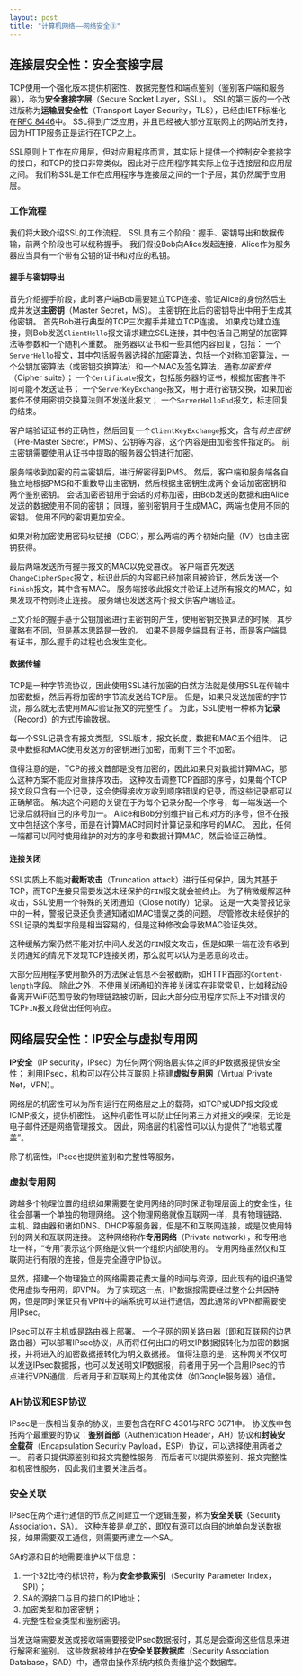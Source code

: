 ```yaml
---
layout: post
title: "计算机网络——网络安全③"
---
```


## 连接层安全性：安全套接字层

TCP使用一个强化版本提供机密性、数据完整性和端点鉴别（鉴别客户端和服务器），称为**安全套接字层**（Secure Socket Layer，SSL）。
SSL的第三版的一个改进版称为**运输层安全性**（Transport Layer Security，TLS），已经由IETF标准化在[RFC 8446](https://www.rfc-editor.org/rfc/rfc8446)中。
SSL得到广泛应用，并且已经被大部分互联网上的网站所支持，因为HTTP服务正是运行在TCP之上。

SSL原则上工作在应用层，但对应用程序而言，其实际上提供一个控制安全套接字的接口，和TCP的接口非常类似，因此对于应用程序其实际上位于连接层和应用层之间。
我们称SSL是工作在应用程序与连接层之间的一个子层，其仍然属于应用层。

### 工作流程

我们将大致介绍SSL的工作流程。
SSL具有三个阶段：握手、密钥导出和数据传输，前两个阶段也可以统称握手。
我们假设Bob向Alice发起连接，Alice作为服务器应当具有一个带有公钥的证书和对应的私钥。

#### 握手与密钥导出

首先介绍握手阶段，此时客户端Bob需要建立TCP连接、验证Alice的身份然后生成并发送**主密钥**（Master Secret，MS）。
主密钥在此后的密钥导出中用于生成其他密钥。
首先Bob进行典型的TCP三次握手并建立TCP连接。
如果成功建立连接，则Bob发送`ClientHello`报文请求建立SSL连接，其中包括自己期望的加密算法等参数和一个随机不重数。
服务器以证书和一些其他内容回复，包括：
一个`ServerHello`报文，其中包括服务器选择的加密算法，包括一个对称加密算法，一个公钥加密算法（或密钥交换算法）和一个MAC及签名算法，通称*加密套件*（Cipher suite）；
一个`Certificate`报文，包括服务器的证书，根据加密套件不同可能不发送证书；
一个`ServerKeyExchange`报文，用于进行密钥交换，如果加密套件不使用密钥交换算法则不发送此报文；
一个`ServerHelloEnd`报文，标志回复的结束。

客户端验证证书的正确性，然后回复一个`ClientKeyExchange`报文，含有*前主密钥*（Pre-Master Secret，PMS）、公钥等内容，这个内容是由加密套件指定的。
前主密钥需要使用从证书中提取的服务器公钥进行加密。

服务端收到加密的前主密钥后，进行解密得到PMS。
然后，客户端和服务端各自独立地根据PMS和不重数导出主密钥，然后根据主密钥生成两个会话加密密钥和两个鉴别密钥。
会话加密密钥用于会话的对称加密，由Bob发送的数据和由Alice发送的数据使用不同的密钥；
同理，鉴别密钥用于生成MAC，两端也使用不同的密钥。
使用不同的密钥更加安全。

如果对称加密使用密码块链接（CBC），那么两端的两个初始向量（IV）也由主密钥获得。

最后两端发送所有握手报文的MAC以免受篡改。
客户端首先发送`ChangeCipherSpec`报文，标识此后的内容都已经加密且被验证，然后发送一个`Finish`报文，其中含有MAC。
服务端接收此报文并验证上述所有报文的MAC，如果发现不符则终止连接。
服务端也发送这两个报文供客户端验证。

上文介绍的握手基于公钥加密进行主密钥的产生，使用密钥交换算法的时候，其步骤略有不同，但是基本思路是一致的。
如果不是服务端具有证书，而是客户端具有证书，那么握手的过程也会发生变化。

#### 数据传输

TCP是一种字节流协议，因此使用SSL进行加密的自然方法就是使用SSL在传输中加密数据，然后再将加密的字节流发送给TCP层。
但是，如果只发送加密的字节流，那么就无法使用MAC验证报文的完整性了。
为此，SSL使用一种称为**记录**（Record）的方式传输数据。

每一个SSL记录含有报文类型，SSL版本，报文长度，数据和MAC五个组件。
记录中数据和MAC使用发送方的密钥进行加密，而剩下三个不加密。

值得注意的是，TCP的报文首部是没有加密的，因此如果只对数据计算MAC，那么这种方案不能应对重排序攻击。
这种攻击调整TCP首部的序号，如果每个TCP报文段只含有一个记录，这会使得接收方收到顺序错误的记录，而这些记录都可以正确解密。
解决这个问题的关键在于为每个记录分配一个序号，每一端发送一个记录后就将自己的序号加一。
Alice和Bob分别维护自己和对方的序号，但不在报文中包括这个序号，而是在计算MAC时同时计算记录和序号的MAC。
因此，任何一端都可以同时使用维护的对方的序号和数据计算MAC，然后验证正确性。

#### 连接关闭

SSL实质上不能对**截断攻击**（Truncation attack）进行任何保护，因为其基于TCP，而TCP连接只需要发送未经保护的`FIN`报文就会被终止。
为了稍微缓解这种攻击，SSL使用一个特殊的关闭通知（Close notify）记录。
这是一大类警报记录中的一种，警报记录还负责通知诸如MAC错误之类的问题。
尽管修改未经保护的SSL记录的类型字段是相当容易的，但是这种修改会导致MAC验证失效。

这种缓解方案仍然不能对抗中间人发送的`FIN`报文攻击，但是如果一端在没有收到关闭通知的情况下发现TCP连接关闭，那么就可以认为是恶意的攻击。

大部分应用程序使用额外的方法保证信息不会被截断，如HTTP首部的`Content-length`字段。
除此之外，不使用关闭通知的连接关闭实在非常常见，比如移动设备离开WiFi范围导致的物理链路被切断，因此大部分应用程序实际上不对错误的TCP`FIN`报文段做出任何响应。

## 网络层安全性：IP安全与虚拟专用网

**IP安全**（IP security，IPsec）为任何两个网络层实体之间的IP数据报提供安全性；
利用IPsec，机构可以在公共互联网上搭建**虚拟专用网**（Virtual Private Net，VPN）。

网络层的机密性可以为所有运行在网络层之上的载荷，如TCP或UDP报文段或ICMP报文，提供机密性。
这种机密性可以防止任何第三方对报文的嗅探，无论是电子邮件还是网络管理报文。
因此，网络层的机密性可以认为提供了“地毯式覆盖”。

除了机密性，IPsec也提供鉴别和完整性等服务。

### 虚拟专用网

跨越多个物理位置的组织如果需要在使用网络的同时保证物理层面上的安全性，往往会部署一个单独的物理网络。
这个物理网络就像互联网一样，具有物理链路、主机、路由器和诸如DNS、DHCP等服务器，但是不和互联网连接，或是仅使用特别的网关和互联网连接。
这种网络称作**专用网络**（Private network），和专用地址一样，“专用”表示这个网络是仅供一个组织内部使用的。
专用网络虽然仅和互联网进行有限的连接，但是完全遵守IP协议。

显然，搭建一个物理独立的网络需要花费大量的时间与资源，因此现有的组织通常使用虚拟专用网，即VPN。
为了实现这一点，IP数据报需要经过整个公共因特网，但是同时保证只有VPN中的端系统可以进行通信，因此通常的VPN都需要使用IPsec。

IPsec可以在主机或是路由器上部署。
一个子网的网关路由器（即和互联网的边界路由器）可以部署IPsec协议，从而将任何出口的明文IP数据报转化为加密的数据报，并将进入的加密数据报转化为明文数据报。
值得注意的是，这种网关不仅可以发送IPsec数据报，也可以发送明文IP数据报，前者用于另一个启用IPsec的节点进行VPN通信，后者用于和互联网上的其他实体（如Google服务器）通信。

### AH协议和ESP协议

IPsec是一族相当复杂的协议，主要包含在RFC 4301与RFC 6071中。
协议族中包括两个最重要的协议：**鉴别首部**（Authentication Header，AH）协议和**封装安全载荷**（Encapsulation Security Payload，ESP）协议，可以选择使用两者之一。
前者只提供源鉴别和报文完整性服务，而后者可以提供源鉴别、报文完整性和机密性服务，因此我们主要关注后者。

### 安全关联

IPsec在两个进行通信的节点之间建立一个逻辑连接，称为**安全关联**（Security Association，SA）。
这种连接是*单工*的，即仅有源可以向目的地单向发送数据报，如果需要双工通信，则需要再建立一个SA。

SA的源和目的地需要维护以下信息：
1. 一个32比特的标识符，称为**安全参数索引**（Security Parameter Index，SPI）；
2. SA的源接口与目的接口的IP地址；
3. 加密类型和加密密钥；
4. 完整性检查类型和鉴别密钥。

当发送端需要发送或接收端需要接受IPsec数据报时，其总是会查询这些信息来进行解密和鉴别。
这些数据被维护在**安全关联数据库**（Security Association Database，SAD）中，通常由操作系统内核负责维护这个数据库。
